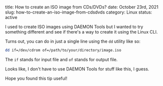 title: How to create an ISO image from CDs/DVDs?
date: October 23rd, 2021
slug: how-to-create-an-iso-image-from-cdsdvds
category: Linux
status: active

I used to create ISO images using DAEMON Tools but I wanted to try something different and see if there's a way to create it using the Linux CLI.

Turns out, you can do in just a single line using the `dd` utility like so:

```bash
dd if=/dev/cdrom of=/path/to/your/directory/image.iso
```

The `if` stands for input file and `of` stands for output file.

Looks like, I don't have to use DAEMON Tools for stuff like this, I guess.

Hope you found this tip useful!
